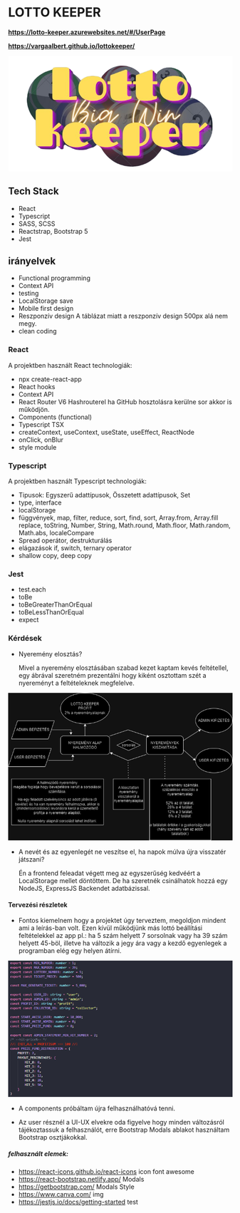 # LOTTO KEEPER

**https://lotto-keeper.azurewebsites.net/#/UserPage**

**https://vargaalbert.github.io/lottokeeper/**

![logo](./src/img/logo.png)

## Tech Stack

- React
- Typescript
- SASS, SCSS
- Reactstrap, Bootstrap 5
- Jest

## irányelvek

- Functional programming
- Context API
- testing
- LocalStorage save
- Mobile first design
- Reszponzív design
  A táblázat miatt a reszponzív design 500px alá nem megy.
- clean coding

### React

A projektben használt React technologiák:

- npx create-react-app
- React hooks
- Context API
- React Router V6
  Hashrouterel ha GitHub hosztolásra kerülne sor akkor is működjön.
- Components (functional)
- Typescript TSX
- createContext, useContext, useState, useEffect, ReactNode
- onClick, onBlur
- style module

### Typescript

A projektben használt Typescript technologiák:

- Tipusok: Egyszerű adattípusok, Összetett adattípusok, Set
- type, interface
- localStorage
- függvények, map, filter, reduce, sort, find, sort, Array.from, Array.fill replace, toString, Number, String, Math.round, Math.floor, Math.random, Math.abs, localeCompare
- Spread operátor, destrukturálás
- elágazások if, switch, ternary operator
- shallow copy, deep copy

### Jest

- test.each
- toBe
- toBeGreaterThanOrEqual
- toBeLessThanOrEqual
- expect

### Kérdések

- Nyeremény elosztás?

  Mivel a nyeremény elosztásában szabad kezet kaptam kevés feltétellel, egy ábrával szeretném prezentálni hogy kiként osztottam szét a nyereményt a feltételeknek megfelelve.

![nyeremenyszamitasa](./public/rm-img/nyeremenyszamitas.drawio.png)

- A nevét és az egyenlegét ne veszítse el, ha napok múlva újra visszatér játszani?

  Én a frontend feleadat végett meg az egyszerűség kedvéért a LocalStorage mellet döntöttem. De ha szeretnék csinálhatok hozzá egy NodeJS, ExpressJS Backendet adatbázissal.

#### Tervezési részletek

- Fontos kiemelnem hogy a projektet úgy terveztem, megoldjon mindent ami a leírás-ban volt. Ezen kívül működjünk más lottó beállítási feltételekkel az app pl.: ha 5 szám helyett 7 sorsolnak vagy ha 39 szám helyett 45-böl, illetve ha változik a jegy ára vagy a kezdő egyenlegek a programban elég egy helyen átírni.

![setting](./public/rm-img/lotto-setting.png)

- A components próbáltam újra felhasználhatóvá tenni.

- Az user résznél a UI-UX elvekre oda figyelve hogy minden változásról tájékoztassuk a felhasználót, erre Bootstrap Modals ablakot használtam Bootstrap osztjákokkal.

##### felhasznált elemek:

- https://react-icons.github.io/react-icons
  icon font awesome
- https://react-bootstrap.netlify.app/
  Modals
- https://getbootstrap.com/
  Modals Style
- https://www.canva.com/
  img
- https://jestjs.io/docs/getting-started
  test
